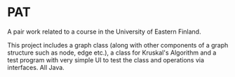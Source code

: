 # PAT
A pair work related to a course in the University of Eastern Finland.

This project includes a graph class (along with other components of a graph structure such as node, edge etc.), a class for Kruskal's
Algorithm and a test program with very simple UI to test the class and operations via interfaces. All Java.
